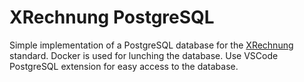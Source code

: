 # XRechnung PostgreSQL

Simple implementation of a PostgreSQL database for the [XRechnung](https://xeinkauf.de/app/uploads/2024/07/302-XRechnung-2024-06-20.pdf) standard.
Docker is used for lunching the database.
Use VSCode PostgreSQL extension for easy access to the database.
